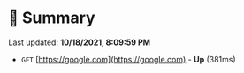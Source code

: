 # 📖 Summary
Last updated: **10/18/2021, 8:09:59 PM**

- `GET` [https://google.com](https://google.com) - **Up** (381ms)
